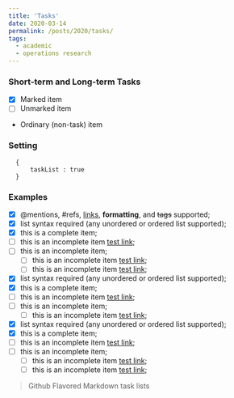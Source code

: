 ```yaml
---
title: 'Tasks'
date: 2020-03-14
permalink: /posts/2020/tasks/
tags:  
  - academic
  - operations research
---
```


### Short-term and Long-term Tasks

  - [x] Marked item
  - [ ] Unmarked item
  - Ordinary (non-task) item


  ### Setting

      {
          taskList : true
      }

  ### Examples

  - [x] @mentions, #refs, [links](), **formatting**, and <del>tags</del> supported;
  - [x] list syntax required (any unordered or ordered list supported);
  - [x] this is a complete item;
  - [ ] this is an incomplete item [test link](#);
  - [ ] this is an incomplete item;
      - [ ] this is an incomplete item [test link](#);
      - [ ] this is an incomplete item [test link](#);
  - [x] list syntax required (any unordered or ordered list supported);
  - [x] this is a complete item;
  - [ ] this is an incomplete item [test link](#);
  - [ ] this is an incomplete item;
      - [ ] this is an incomplete item [test link](#);
  - [x] list syntax required (any unordered or ordered list supported);
  - [x] this is a complete item;
  - [ ] this is an incomplete item [test link](#);
  - [ ] this is an incomplete item;
      - [ ] this is an incomplete item [test link](#);
      - [ ] this is an incomplete item [test link](#);

  > Github Flavored Markdown task lists
